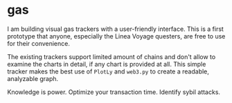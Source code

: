 # gas
I am building visual gas trackers with a user-friendly interface. This is a first prototype that anyone, especially the Linea Voyage questers, are free to use for their convenience.

The existing trackers support limited amount of chains and don't allow to examine the charts in detail, if any chart is provided at all. 
This simple tracker makes the best use of `PlotLy` and `web3.py` to create a readable, analyzable graph. 

Knowledge is power. Optimize your transaction time. Identify sybil attacks.
